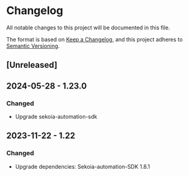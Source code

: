 # Changelog

All notable changes to this project will be documented in this file.

The format is based on [Keep a Changelog](https://keepachangelog.com/en/1.0.0/),
and this project adheres to [Semantic Versioning](https://semver.org/spec/v2.0.0.html).

## [Unreleased]

## 2024-05-28 - 1.23.0

### Changed

- Upgrade sekoia-automation-sdk

## 2023-11-22 - 1.22

### Changed

- Upgrade dependencies: Sekoia-automation-SDK 1.8.1
